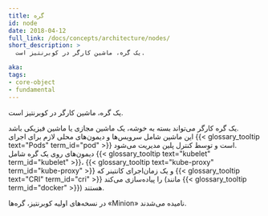 ```yaml
---
title: گره
id: node
date: 2018-04-12
full_link: /docs/concepts/architecture/nodes/
short_description: >
  یک گره، ماشین کارگر در کوبرنتیز است.

aka:
tags:
- core-object
- fundamental
---
```

 یک گره، ماشین کارگر در کوبرنتیز است.

<!--more-->

یک گره کارگر می‌تواند بسته به خوشه، یک ماشین مجازی یا ماشین فیزیکی باشد.  
این ماشین شامل سرویس‌ها و دیمون‌های محلی لازم برای اجرای {{< glossary_tooltip text="Pods" term_id="pod" >}} است و توسط کنترل پلین مدیریت می‌شود.  
دیمون‌های روی یک گره شامل {{< glossary_tooltip text="kubelet" term_id="kubelet" >}}، {{< glossary_tooltip text="kube-proxy" term_id="kube-proxy" >}} و یک زمان‌اجرای کانتینر که {{< glossary_tooltip text="CRI" term_id="cri" >}} را پیاده‌سازی می‌کند (مانند {{< glossary_tooltip term_id="docker" >}}) هستند.

در نسخه‌های اولیه کوبرنتیز، گره‌ها «Minion» نامیده می‌شدند.
